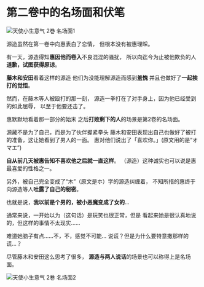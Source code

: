 # 第二卷中的名场面和伏笔

![天使小生意气 2巻 名场面1](https://xn--q9j984gbug42c4wieqsm2o.jp/wp/wp-content/uploads/2018/02/meibamen02-01.jpg)

源造虽然在第一卷中向惠表白了恋情，
但根本没有被惠理睬。

有一天，源造得知**惠因他而卷入**不良混混的骚扰，
所以向迄今为止被他欺负的人**道歉，试图获得原谅**。

**藤木和安田**看着这样的源造
他们为没能理解源造而感到**羞愧**
并且也做好了**一起挨打的觉悟**。

然而，在藤木等人被殴打的那一刻，
源造一拳打在了对手身上，因为他已经受到的如此屈辱，
以至于他要还击了。

惠默默地看着那一部分的始末
之后**打败剩下的人**的场景是第2卷的名场面。

源藏不是为了自己，而是为了伙伴握紧拳头
藤木和安田表现出自己也做好了被打的准备，这让她看到了男人的一面。
惠对他们说出了「喜欢你。」(原文用的是“オマエ”)

**自从前几天被惠告知不喜欢他之后就一直这样**。
（源造）这种诚实也可以说是惠最喜爱的性格之一。

另外，被自己完全变成了“木”（原文是ホ）字的源造纠缠着，
不知所措的惠终于向源造等人**吐露了自己的秘密**。

也就是说，**我以前是个男的，被小恶魔变成了女的**…

通常来说，一开始以为（这句话）是玩笑也很正常，但是
看起来她是很认真地说的，但这样的事情不太现实……

难道她脑子有点……不，不，感觉不可能…
说谎？但是为什么要特意撒那样的谎…？

尽管藤木和安田这么思考了很多，
**源造与两人说话**的场景也可以称得上是名场面。

![天使小生意气 2巻 名场面2](https://xn--q9j984gbug42c4wieqsm2o.jp/wp/wp-content/uploads/2018/02/meibamen02-02.jpg)
